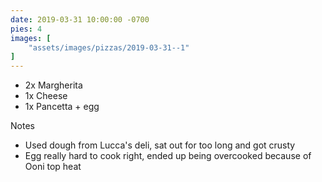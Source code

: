```yaml
---
date: 2019-03-31 10:00:00 -0700
pies: 4
images: [
    "assets/images/pizzas/2019-03-31--1"
]
---
```

- 2x Margherita
- 1x Cheese
- 1x Pancetta + egg

Notes
- Used dough from Lucca's deli, sat out for too long and got crusty
- Egg really hard to cook right, ended up being overcooked because of Ooni top heat